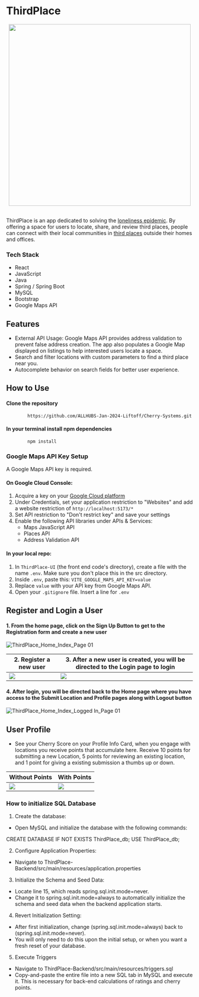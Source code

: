 # ThirdPlace

<div align="center">
<img width=491px src="https://github.com/user-attachments/assets/76c96bb6-ae3f-4846-9b4d-d48ba12c9184"/>
</div>

<br/>

ThirdPlace is an app dedicated to solving the <a href="https://en.wikipedia.org/wiki/Loneliness_epidemic">loneliness epidemic</a>. By offering a space for users to locate, share, and review third places, people can connect with their local communities in <a href="https://en.wikipedia.org/wiki/Third_place">third places</a> outside their homes and offices.

### Tech Stack
- React
- JavaScript
- Java
- Spring / Spring Boot
- MySQL
- Bootstrap
- Google Maps API

## Features
- External API Usage: Google Maps API provides address validation to prevent false address creation. The app also populates a Google Map displayed on listings to help interested users locate a space.
- Search and filter locations with custom parameters to find a third place near you.
- Autocomplete behavior on search fields for better user experience.

## How to Use

#### Clone the repository
            https://github.com/ALLHUBS-Jan-2024-Liftoff/Cherry-Systems.git
#### In your terminal install npm dependencies
            npm install

### Google Maps API Key Setup
A Google Maps API key is required. 

#### On Google Cloud Console:
1. Acquire a key on your <a href="https://console.cloud.google.com/">Google Cloud platform</a>
2. Under Credentials, set your application restriction to "Websites" and add a website restriction of `http://localhost:5173/*`
3. Set API restriction to "Don't restrict key" and save your settings
4. Enable the following API libraries under APIs & Services:
   - Maps JavaScript API
   - Places API	
   - Address Validation API
#### In your local repo:
1. In `ThirdPlace-UI` (the front end code's directory), create a file with the name `.env`. Make sure you don't place this in the src directory.
2. Inside `.env`, paste this: `VITE_GOOGLE_MAPS_API_KEY=value`
3. Replace `value` with your API key from Google Maps API.
4. Open your `.gitignore` file. Insert a line for `.env`

## Register and Login a User

#### 1. From the home page, click on the Sign Up Button to get to the Registration form and create a new user
![ThirdPlace_Home_Index_Page 01](https://github.com/user-attachments/assets/ad29b9e2-b841-4624-adbf-b96b32d12ba2)

| 2. Register a new user  | 3. After a new user is created, you will be directed to the Login page to login |
| ------------- | ------------- |
| <img src="https://github.com/user-attachments/assets/3edbced9-1e06-42ed-9055-41e0234e95bc"/> | <img src="https://github.com/user-attachments/assets/db637311-00f0-43ad-99af-2640ba8861ea"/> |

#### 4. After login, you will be directed back to the Home page where you have access to the Submit Location and Profile pages along with Logout button
![ThirdPlace_Home_Index_Logged In_Page 01](https://github.com/user-attachments/assets/b319fa5c-8f90-477d-b5d4-372c575b6723)

## User Profile

- See your Cherry Score on your Profile Info Card, when you engage with locations you receive points that accumulate here. Receive 10 points for submitting a new Location, 5 points for reviewing an existing location, and 1 point for giving a existing submission a thumbs up or down.

| Without Points  | With Points |
| ------------- | ------------- |
| <img src="https://github.com/user-attachments/assets/216433c3-a586-4d9b-98c1-4a5d8347208c"/> | <img src="https://github.com/user-attachments/assets/ff3edaea-e1d5-4c80-a647-1085e9c3a0c2"/> |

 ### How to initialize SQL Database
 1. Create the database:  
- Open MySQL and initialize the database with the following commands: 

 CREATE DATABASE IF NOT EXISTS ThirdPlace_db;
 USE ThirdPlace_db;

 2. Configure Application Properties:
- Navigate to ThirdPlace-Backend/src/main/resources/application.properties

 3. Initialize the Schema and Seed Data:
- Locate line 15, which reads spring.sql.init.mode=never.
- Change it to spring.sql.init.mode=always to automatically initialize the schema and seed data when the backend application starts.

 4. Revert Initialization Setting:
 - After first initialization, change (spring.sql.init.mode=always) back to (spring.sql.init.mode=never). 
 - You will only need to do this upon the initial setup, or when you want a fresh reset of your database. 

 5. Execute Triggers
 - Navigate to ThirdPlace-Backend/src/main/resources/triggers.sql
 - Copy-and-paste the entire file into a new SQL tab in MySQL and execute it. This is necessary for back-end calculations of ratings and cherry points.
